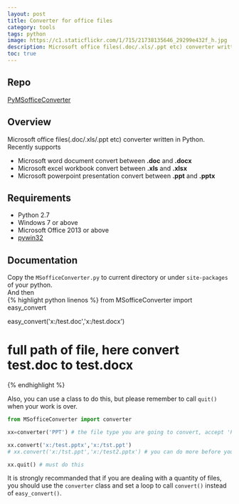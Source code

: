 ```yaml
---
layout: post
title: Converter for office files 
category: tools
tags: python
image: https://c1.staticflickr.com/1/715/21738135646_29299e432f_h.jpg
description: Microsoft office files(.doc/.xls/.ppt etc) converter written in Python.
toc: true
---
```


## Repo
[PyMSofficeConverter](https://github.com/dxsooo/PyMSofficeConverter)

## Overview  
Microsoft office files(.doc/.xls/.ppt etc) converter written in Python.  
Recently supports  

*  Microsoft word document convert between **.doc** and **.docx**  
*  Microsoft excel workbook convert between **.xls** and **.xlsx**  
*  Microsoft powerpoint presentation convert between **.ppt** and **.pptx**

## Requirements  
* Python 2.7
* Windows 7 or above
* Microsoft Office 2013 or above
* [pywin32](http://sourceforge.net/projects/pywin32/)

## Documentation
Copy the `MSofficeConverter.py` to current directory or under `site-packages` of your python.  
And then  
{% highlight python linenos %}
from MSofficeConverter import easy_convert

easy_convert('x:/test.doc','x:/test.docx') 
# full path of file, here convert test.doc to test.docx
{% endhighlight %}

Also, you can use a class to do this, but please remember to call `quit()` when your work is over.  
```python
from MSofficeConverter import converter

xx=converter('PPT') # the file type you are going to convert, accept 'PPT','DOC','XLS'

xx.convert('x:/test.pptx','x:/tst.ppt')
# xx.convert('x:/tst.ppt','x:/test2.pptx') # you can do more before you quit

xx.quit() # must do this
```
It is strongly recommanded that if you are dealing with a quantity of files, you should use the `converter` class and set a loop to call `convert()` instead of `easy_convert()`.